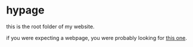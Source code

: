 # hypage
this is the root folder of my website.

if you were expecting a webpage, you were probably looking for [this one](https://hyperfresh.github.io/hypage).
